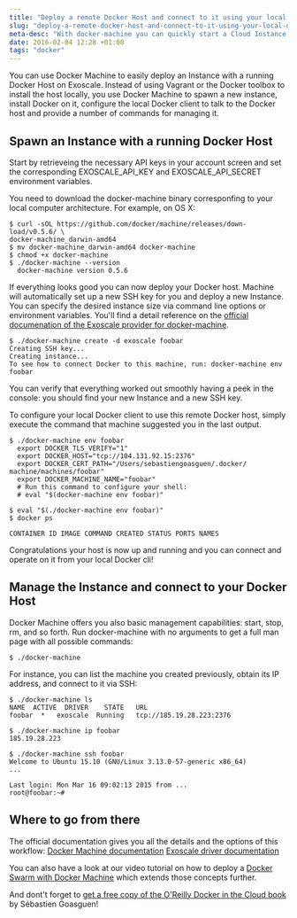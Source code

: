 ```yaml
---
title: "Deploy a remote Docker Host and connect to it using your local Docker Client"
slug: "deploy-a-remote-docker-host-and-connect-to-it-using-your-local-docker-client"
meta-desc: "With docker-machine you can quickly start a Cloud Instance with a pre-loaded Docker host and control it from your local Docker client."
date: 2016-02-04 12:28 +01:00
tags: "docker"
---
```


You can use Docker Machine to easily deploy an Instance with a running Docker Host on Exoscale. Instead of using Vagrant or the Docker toolbox to install the host locally, you use Docker Machine to spawn a new instance, install Docker on it, configure the local Docker client to talk to the Docker host and provide a number of commands for managing it.

## Spawn an Instance with a running Docker Host

Start by retrieveing the necessary API keys in your account screen and set the corresponding EXOSCALE_API_KEY and EXOSCALE_API_SECRET environment variables.

You need to download the docker-machine binary corresponfing to your local computer architecture. For example, on OS X:

    $ curl -sOL https://github.com/docker/machine/releases/down- load/v0.5.6/ \
    docker-machine_darwin-amd64
    $ mv docker-machine_darwin-amd64 docker-machine
    $ chmod +x docker-machine
    $ ./docker-machine --version
      docker-machine version 0.5.6

If everything looks good you can now deploy your Docker host. Machine will automatically set up a new SSH key for you and deploy a new Instance.
You can specify the desired instance size via command line options or environment variables. You'll find a detail reference on the [official documenation of the Exoscale provider for docker-machine](https://docs.docker.com/machine/drivers/exoscale/).

    $ ./docker-machine create -d exoscale foobar
    Creating SSH key...
    Creating instance...
    To see how to connect Docker to this machine, run: docker-machine env foobar

You can verify that everything worked out smoothly having a peek in the  console: you should find your new Instance and a new SSH key.

To configure your local Docker client to use this remote Docker host, simply execute the command that machine suggested you in the last output.

    $ ./docker-machine env foobar
      export DOCKER_TLS_VERIFY="1"
      export DOCKER_HOST="tcp://104.131.92.15:2376"
      export DOCKER_CERT_PATH="/Users/sebastiengoasguen/.docker/ machine/machines/foobar"
      export DOCKER_MACHINE_NAME="foobar"
      # Run this command to configure your shell:
      # eval "$(docker-machine env foobar)"

    $ eval "$(./docker-machine env foobar)"
    $ docker ps

    CONTAINER ID IMAGE COMMAND CREATED STATUS PORTS NAMES

Congratulations your host is now up and running and you can connect and operate on it from your local Docker cli!

## Manage the Instance and connect to your Docker Host

Docker Machine offers you also basic management capabilities: start, stop, rm, and so forth. Run docker-machine with no arguments to get a full man page with all possible commands:

    $ ./docker-machine

For instance, you can list the machine you created previously, obtain its IP address, and connect to it via SSH:

    $ ./docker-machine ls
    NAME  ACTIVE  DRIVER    STATE   URL
    foobar  *   exoscale  Running   tcp://185.19.28.223:2376

    $ ./docker-machine ip foobar
    185.19.28.223

    $ ./docker-machine ssh foobar
    Welcome to Ubuntu 15.10 (GNU/Linux 3.13.0-57-generic x86_64)
    ...

    Last login: Mon Mar 16 09:02:13 2015 from ...
    root@foobar:~#


## Where to go from there
The official documentation gives you all the details and the options of this workflow:
[Docker Machine documentation](https://docs.docker.com/machine/)
[Exoscale driver documentation](https://docs.docker.com/machine/drivers/exoscale/)

You can also have a look at our video tutorial on how to deploy a [Docker Swarm with Docker Machine](https://www.exoscale.ch/syslog/2015/06/23/deploy-docker-swarm/) which extends those concepts further.

And dont't forget to [get a free copy of the O'Reilly Docker in the Cloud book](https://www.exoscale.ch/docker-in-the-cloud/) by Sébastien Goasguen!



